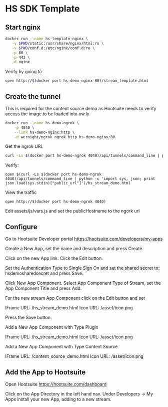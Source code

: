 # HS SDK Template

## Start nginx

```sh
docker run --name hs-template-nginx \
   -v $PWD/static:/usr/share/nginx/html:ro \
   -v $PWD/conf.d:/etc/nginx/conf.d:ro \
   -p 80 \
   -p 443 \
   -d nginx
````

Verify by going to

```sh
open http://$(docker port hs-demo-nginx 80)/stream_template.html
````

## Create the tunnel

This is required for the content source demo as Hootsuite needs to verify access
the image to be loaded into ow.ly

```sh
docker run --name hs-demo-ngrok \
    -p 4040 \
    --link hs-demo-nginx:http \
    -d wernight/ngrok ngrok http hs-demo-nginx:80
````

Get the ngrok URL

```sh
curl -Ls $(docker port hs-demo-ngrok 4040)/api/tunnels/command_line | python -c 'import sys, json; print json.load(sys.stdin)["public_url"]'
````

Verify:

````
open $(curl -Ls $(docker port hs-demo-ngrok 4040)/api/tunnels/command_line | python -c 'import sys, json; print json.load(sys.stdin)["public_url"]')/hs_stream_demo.html
````

View the traffic

````
open http://$(docker port hs-demo-ngrok 4040)
````

Edit assets/js/vars.js and set the publicHostname to the ngork url

## Configure

Go to Hootsuite Developer portal https://hootsuite.com/developers/my-apps

Create a New App, set the name and description and press Create.

Click on the new App link.  Click the Edit button.

Set the Authentication Type to Single Sign On and set the shared secret to:
hsdemosharedsecret and press Save.

Click New App Component.  Select App Component Type of Stream, set the App Component
Title and press Add.

For the new stream App Component click on the Edit button and set

IFrame URL: <ngrok url>/hs_stream_demo.html
Icon URL: <ngrok url>/asset/icon.png

Press the Save button.

Add a New App Component with Type Plugin

IFrame URL: <ngrok url>/hs_stream_demo.html
Icon URL: <ngrok url>/asset/icon.png

Add a New App Component with Type Content Source

IFrame URL: <ngrok url>/content_source_demo.html
Icon URL: <ngrok url>/asset/icon.png

## Add the App to Hootsuite

Open Hootsuite https://hootsuite.com/dashboard

Click on the App Directory in the left hand nav.  Under Developers -> My Apps
install your new App, adding to a new stream.
